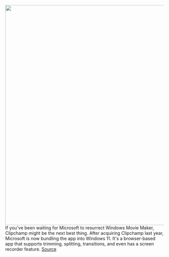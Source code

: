 <img src='https://cdn.vox-cdn.com/thumbor/tOfLWXjVnjOeT9PVvT1NHwbthcc=/0x0:1650x1100/1200x800/filters:focal(693x418:957x682)/cdn.vox-cdn.com/uploads/chorus_image/image/70600277/windows11main.0.jpg' width='700px' /><br/>
If you've been waiting for Microsoft to resurrect Windows Movie Maker, Clipchamp might be the next best thing. After acquiring Clipchamp last year, Microsoft is now bundling the app into Windows 11. It's a browser-based app that supports trimming, splitting, transitions, and even has a screen recorder feature.
<a href='https://www.theverge.com/2022/3/9/22969250/clipchamp-windows-11-microsoft-video-editing-app'> Source <a/>